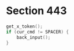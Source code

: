 # Section 443

```c << Scan an optional space >>=
get_x_token();
if (cur_cmd != SPACER) {
    back_input();
}
```
